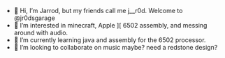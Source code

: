 - 👋 Hi, I’m Jarrod, but my friends call me j__r0d.  Welcome to @jr0dsgarage
- 👀 I’m interested in minecraft, Apple ][ 6502 assembly, and messing around with audio.
- 🌱 I’m currently learning java and assembly for the 6502 processor.
- 💞️ I’m looking to collaborate on music maybe? need a redstone design?

<!---
jr0dsgarage/jr0dsgarage is a ✨ special ✨ repository because its `README.md` (this file) appears on your GitHub profile.
You can click the Preview link to take a look at your changes.
--->
